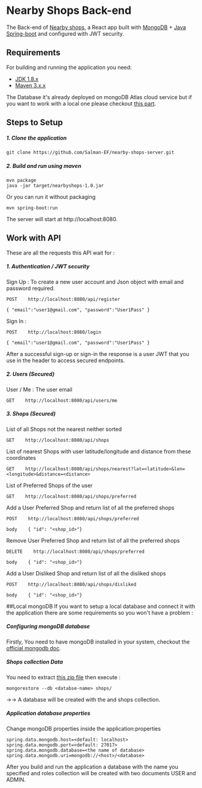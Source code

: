 # Nearby Shops Back-end

The Back-end of [Nearby shops](https://github.com/Salman-EF/nearby-shops-UI.git), 
a React app built with [MongoDB](https://www.mongodb.com/) + 
[Java Spring-boot](http://projects.spring.io/spring-boot/) and configured with JWT security.

## Requirements

For building and running the application you need:

- [JDK 1.8.x](http://www.oracle.com/technetwork/java/javase/downloads/jdk8-downloads-2133151.html)
- [Maven 3.x.x](https://maven.apache.org)

The Database it's already deployed on mongoDB Atlas cloud service but if you want to work with a local one please checkout 
[this part](#local-mongodb).

## Steps to Setup
##### 1. Clone the application
```
git clone https://github.com/Salman-EF/nearby-shops-server.git
```

##### 2. Build and run using maven
```
mvn package
java -jar target/nearbyshops-1.0.jar
```
Or you can run it without packaging
```
mvn spring-boot:run
```
The server will start at http://localhost:8080.

## Work with API
These are all the requests this API wait for :

##### 1. Authentication / JWT security
Sign Up : To create a new user account and Json object with email and password required.
```
POST    http://localhost:8080/api/register

{ "email":"user1@gmail.com", "password":"User1Pass" }
```
Sign In :
```
POST    http://localhost:8080/login

{ "email":"user1@gmail.com", "password":"User1Pass" }
```
After a successful sign-up or sign-in the response is a user JWT that you use in the header to access secured endpoints.
##### 2. Users (Secured)
User / Me : The user email
```
GET    http://localhost:8080/api/users/me
```
##### 3. Shops (Secured)
List of all Shops not the nearest neither sorted
```
GET    http://localhost:8080/api/shops
```
List of nearest Shops with user latitude/longitude and distance from these coordinates
```
GET    http://localhost:8080/api/shops/nearest?lat=<latitude>&lon=<longitude>&distance=<distance>
```
List of Preferred Shops of the user
```
GET    http://localhost:8080/api/shops/preferred
```
Add a User Preferred Shop and return list of all the preferred shops
```
POST    http://localhost:8080/api/shops/preferred

body    { "id": "<shop_id>"}
```
Remove User Preferred Shop and return list of all the preferred shops
```
DELETE    http://localhost:8080/api/shops/preferred

body    { "id": "<shop_id>"}
```
Add a User Disliked Shop and return list of all the disliked shops
```
POST    http://localhost:8080/api/shops/disliked

body    { "id": "<shop_id>"}
```
##Local mongoDB
If you want to setup a local database and connect it with the application there are some requirements so you won't have a problem :

##### Configuring mongoDB database
Firstly, You need to have mongoDB installed in your system,
checkout the [official mongodb doc](https://docs.mongodb.com/manual/administration/install-community/).
##### Shops collection Data
You need to extract [this zip file](https://github.com/hiddenfounders/web-internship-cc/blob/master/dump-shops.zip) then execute :
```
mongorestore --db <databse-name> shops/
```
→→ A database will be created with the <databse-name> and shops collection.
##### Application database properties
Change mongoDB properties inside the application:properties
```properties
spring.data.mongodb.host=<default: localhost>
spring.data.mongodb.port=<default: 27017>
spring.data.mongodb.database=<the name of database>
spring.data.mongodb.uri=mongodb://<host>/<database>
```

After you build and run the application a database with the name you specified and roles collection will be created with two documents USER and ADMIN.